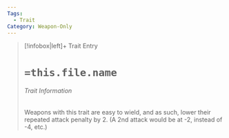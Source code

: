 ```yaml
---
Tags:
  - Trait
Category: Weapon-Only
---
```

> [!infobox|left]+ Trait Entry
> # `=this.file.name`
> ###### Trait Information
> Weapons with this trait are easy to wield, and as such, lower their repeated attack penalty by 2. (A 2nd attack would be at -2, instead of -4, etc.)